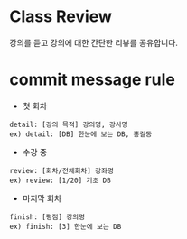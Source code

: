 Class Review
===============

강의를 듣고 강의에 대한 간단한 리뷰를 공유합니다.

# commit message rule
- 첫 회차
```
detail: [강의 목적] 강의명, 강사명
ex) detail: [DB] 한눈에 보는 DB, 홍길동
```
- 수강 중
```
review: [회차/전체회차] 강좌명
ex) review: [1/20] 기초 DB
```
- 마지막 회차
```
finish: [평점] 강의명
ex) finish: [3] 한눈에 보는 DB
```
